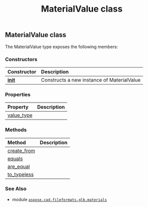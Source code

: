 ﻿---
title: MaterialValue class
second_title: Aspose.CAD for Python via .NET API References
description: 
type: docs
weight: 40
url: /python-net/aspose.cad.fileformats.glb.materials/materialvalue/
is_root: false
---

## MaterialValue class



The MaterialValue type exposes the following members:

### Constructors
| Constructor | Description |
| :- | :- |
| [__init__](/cad/python-net/aspose.cad.fileformats.glb.materials/materialvalue/__init__/#) | Constructs a new instance of MaterialValue |


### Properties
| Property | Description |
| :- | :- |
| [value_type](/cad/python-net/aspose.cad.fileformats.glb.materials/materialvalue/value_type) |  |


### Methods
| Method | Description |
| :- | :- |
| [create_from](/cad/python-net/aspose.cad.fileformats.glb.materials/materialvalue/create_from/#any) |  |
| [equals](/cad/python-net/aspose.cad.fileformats.glb.materials/materialvalue/equals/#aspose.cad.fileformats.glb.materials.MaterialValue) |  |
| [are_equal](/cad/python-net/aspose.cad.fileformats.glb.materials/materialvalue/are_equal/#any-any) |  |
| [to_typeless](/cad/python-net/aspose.cad.fileformats.glb.materials/materialvalue/to_typeless/#) |  |



### See Also
* module [`aspose.cad.fileformats.glb.materials`](..)

